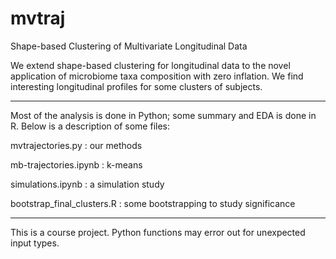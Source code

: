 # mvtraj
Shape-based Clustering of Multivariate Longitudinal Data

We extend shape-based clustering for longitudinal data to the novel application of microbiome taxa composition with zero inflation. We find interesting longitudinal profiles for some clusters of subjects.

-----

Most of the analysis is done in Python; some summary and EDA is done in R. Below is a description of some files:

  mvtrajectories.py : our methods
  
  mb-trajectories.ipynb : k-means
  
  simulations.ipynb : a simulation study
  
  bootstrap_final_clusters.R : some bootstrapping to study significance
  
-----
  
This is a course project. Python functions may error out for unexpected input types.
